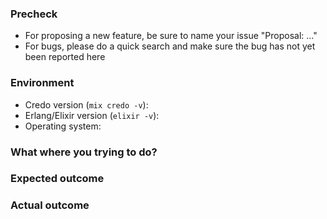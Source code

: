 ### Precheck

* For proposing a new feature, be sure to name your issue "Proposal: ..."
* For bugs, please do a quick search and make sure the bug has not yet been reported here

### Environment

* Credo version (`mix credo -v`):
* Erlang/Elixir version (`elixir -v`):
* Operating system:

### What where you trying to do?



### Expected outcome



### Actual outcome


